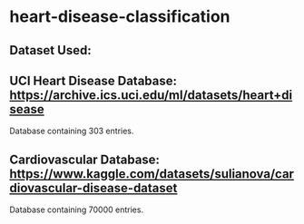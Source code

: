 # heart-disease-classification

## Dataset Used:
## UCI Heart Disease Database: https://archive.ics.uci.edu/ml/datasets/heart+disease
Database containing 303 entries.

## Cardiovascular Database: https://www.kaggle.com/datasets/sulianova/cardiovascular-disease-dataset
Database containing 70000 entries.
